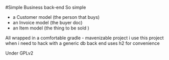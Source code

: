 #Simple Business back-end
So simple
- a Customer model (the person that buys)
- an Invoice model (the buyer doc)
- an Item model  (the thing to be sold )

All wrapped in a comfortable gradle - mavenizable project
i use this project when i need to hack with a generic db back end
uses h2 for convenience

Under GPLv2
